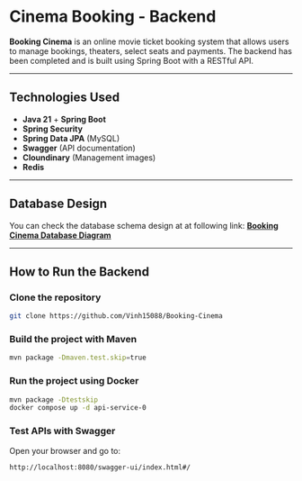 # Cinema Booking - Backend
**Booking Cinema** is an online movie ticket booking system that allows users to manage bookings, theaters, select seats and payments. The backend has been completed and is built using Spring Boot with a RESTful API.

---

## Technologies Used
- **Java 21** + **Spring Boot**
- **Spring Security**
- **Spring Data JPA** (MySQL)
- **Swagger** (API documentation)
- **Cloundinary** (Management images)
- **Redis**

---

## Database Design
You can check the database schema design at at following link:
**[Booking Cinema Database Diagram](https://dbdiagram.io/d/Booking-Cinema-67bafd77263d6cf9a022109a)**

---

## How to Run the Backend 
### Clone the repository
```sh
git clone https://github.com/Vinh15088/Booking-Cinema
```
### Build the project with Maven
```sh
mvn package -Dmaven.test.skip=true
```

### Run the project using Docker
```sh
mvn package -Dtestskip
docker compose up -d api-service-0
```

### Test APIs with Swagger
Open your browser and go to:
```
http://localhost:8080/swagger-ui/index.html#/
```
